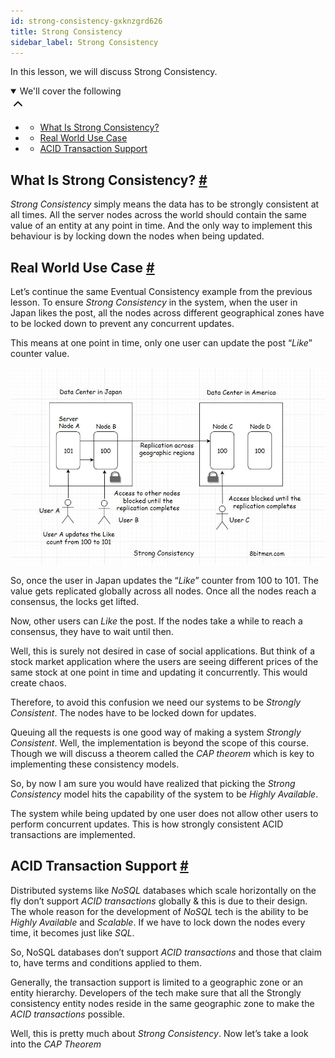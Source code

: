 ```yaml
---
id: strong-consistency-gxknzgrd626
title: Strong Consistency
sidebar_label: Strong Consistency
---
```


<div class="PageSummary__TopLeft-sc-19qsvz4-36 fwauBw"><p class="PageSummary__Description-sc-19qsvz4-13 cPWwbw">In this lesson, we will discuss Strong Consistency.</p><div class="PageSummary__Toc-sc-19qsvz4-39 gUDsJM"><details open="" class="styles__PageTOCStyled-rf9d2l-0 jgnDfg"><summary role="button" tabindex="0" class="styles__HeadingWrap-rf9d2l-1 jpKLlP">We'll cover the following<div rotate="0" color="black" size="24" display="inline-flex" name="icon-button" class="styles__IconButton-sc-12pjl04-0 bLjBRS"><svg xmlns="http://www.w3.org/2000/svg" width="24" height="24" viewBox="0 0 24 24" fill="none" stroke="currentColor" stroke-width="2" stroke-linecap="round" stroke-linejoin="round"><polyline points="18 15 12 9 6 15"></polyline></svg></div></summary><div class="markdown-container-div"><div class="markdownViewer Markdown__Viewer-sc-7qtuee-1 dZltoR" role="none"><ul>
<li>
<ul>
<li><a href="#what-is-strong-consistency">What Is Strong Consistency?</a></li>
</ul>
</li>
<li>
<ul>
<li><a href="#real-world-use-case">Real World Use Case</a></li>
</ul>
</li>
<li>
<ul>
<li><a href="#acid-transaction-support">ACID Transaction Support</a></li>
</ul>
</li>
</ul>
</div></div></details></div></div><div class="styles__ViewerComponentViewStyled-sc-1xosrua-0 cvzEyH"><div><div><div><div><div class=""><div class=""><div class="markdown-container-div"><div class="markdownViewer Markdown__Viewer-sc-7qtuee-1 zJKNA" role="none"><h2 id="what-is-strong-consistency" data-id="e6d2d52c9a3afc28c476c251ecbc7808">What Is Strong Consistency? <a class="markdownIt-Anchor" href="#what-is-strong-consistency"><span class="anchor-link">#</span></a></h2>
<p data-id="412f6b566878e2302a74ef9033d63a55"><em>Strong Consistency</em> simply means the data has to be strongly consistent at all times. All the server nodes across the world should contain the same value of an entity at any point in time. And the only way to implement this behaviour is by locking down the nodes when being updated.</p>
</div></div></div></div></div></div></div></div></div><div class="styles__ViewerComponentViewStyled-sc-1xosrua-0 cvzEyH"><div><div><div><div><div class=""><div class=""><div class="markdown-container-div"><div class="markdownViewer Markdown__Viewer-sc-7qtuee-1 zJKNA" role="none"><h2 id="real-world-use-case" data-id="ab04785d769545c547a79cec54c99cb5">Real World Use Case <a class="markdownIt-Anchor" href="#real-world-use-case"><span class="anchor-link">#</span></a></h2>
<p data-id="eefb0a9e7dc49a09bc1e753d4118581b">Let’s continue the same Eventual Consistency example from the previous lesson. To ensure <em>Strong Consistency</em> in the system, when the user in Japan likes the post, all the nodes across different geographical zones have to be locked down to prevent any concurrent updates.</p>
<p data-id="9a596263c91b8de5608cf76dd895c459">This means at one point in time, only one user can update the post “<em>Like</em>” counter value.</p>
<p data-id="d41d8cd98f00b204e9800998ecf8427e"><img src="assets/api_collection_6064040858091520_6411938009448448_page_5677430486335488_image_5844259724853248.jpeg" alt=""></p>
<p data-id="f1dd4377b78ffe34c8a6356c865b1f5f">So, once the user in Japan updates the “<em>Like</em>” counter from 100 to 101. The value gets replicated globally across all nodes. Once all the nodes reach a consensus, the locks get lifted.</p>
<p data-id="c574e4374fa7134f498fa2162779b18c">Now, other users can <em>Like</em> the post. If the nodes take a while to reach a consensus, they have to wait until then.</p>
<p data-id="bbc83d686ceaebe3af91d22097adb6e3">Well, this is surely not desired in case of social applications. But think of a stock market application where the users are seeing different prices of the same stock at one point in time and updating it concurrently. This would create chaos.</p>
<p data-id="32ccba7daaa41a677a15076186de42dd">Therefore, to avoid this confusion we need our systems to be <em>Strongly Consistent</em>. The nodes have to be locked down for updates.</p>
<p data-id="8503dd9ab9c88611e71df0bda13f75fb">Queuing all the requests is one good way of making a system <em>Strongly Consistent</em>. Well, the implementation is beyond the scope of this course. Though we will discuss a theorem called the <em>CAP theorem</em> which is key to implementing these consistency models.</p>
<p data-id="7d51c94fc7849c7e22740e78acdc7edd">So, by now I am sure you would have realized that picking the <em>Strong Consistency</em> model hits the capability of the system to be <em>Highly Available</em>.</p>
<p data-id="7465d0aa8a424d8c716b9d13cca417bb">The system while being updated by one user does not allow other users to perform concurrent updates. This is how strongly consistent ACID transactions are implemented.</p>
</div></div></div></div></div></div></div></div></div><div class="styles__ViewerComponentViewStyled-sc-1xosrua-0 cvzEyH"><div><div><div><div><div class=""><div class=""><div class="markdown-container-div"><div class="markdownViewer Markdown__Viewer-sc-7qtuee-1 zJKNA" role="none"><h2 id="acid-transaction-support" data-id="9e7d2ae6e8b7df7eeffeb5c32010d3af">ACID Transaction Support <a class="markdownIt-Anchor" href="#acid-transaction-support"><span class="anchor-link">#</span></a></h2>
<p data-id="f51be77633351619b678a4e66bca9368">Distributed systems like <em>NoSQL</em> databases which scale horizontally on the fly don’t support <em>ACID transactions</em> globally &amp; this is due to their design. The whole reason for the development of <em>NoSQL</em> tech is the ability to be <em>Highly Available</em> and <em>Scalable</em>. If we have to lock down the nodes every time, it becomes just like <em>SQL</em>.</p>
<p data-id="5b967a116e50ba3a0038f240439a9385">So, NoSQL databases don’t support <em>ACID transactions</em> and those that claim to, have terms and conditions applied to them.</p>
<p data-id="763324756dc8adb08f858035277312b4">Generally, the transaction support is limited to a geographic zone or an entity hierarchy. Developers of the tech make sure that all the Strongly consistency entity nodes reside in the same geographic zone to make the <em>ACID transactions</em> possible.</p>
<p data-id="d6aa4b346f129c5d1aabaed0140fc352">Well, this is pretty much about <em>Strong Consistency</em>. Now let’s take a look into the <em>CAP Theorem</em></p>
</div></div></div></div></div></div></div></div></div>